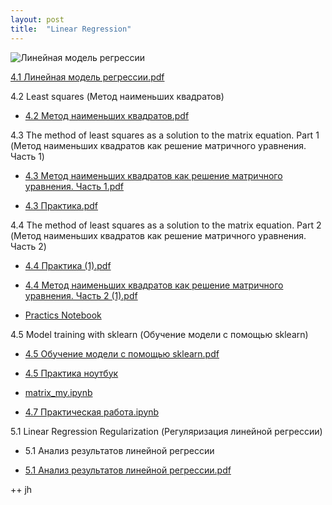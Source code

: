 ```yaml
---
layout: post
title:  "Linear Regression"
---
```

![Линейная модель регрессии](https://github.com/UzunDemir/uzundemir.github.io/assets/94790150/a7046bd1-192b-4bfd-a243-dc3ad718e86c)

[4.1 Линейная модель регрессии.pdf](https://github.com/UzunDemir/uzundemir.github.io/files/11666644/4.1.pdf)

4.2 Least squares (Метод наименьших квадратов)

* [4.2 Метод наименьших квадратов.pdf](https://github.com/UzunDemir/uzundemir.github.io/files/11666739/4.2.pdf)

4.3 The method of least squares as a solution to the matrix equation. Part 1 (Метод наименьших квадратов как решение матричного уравнения. Часть 1)

* [4.3 Метод наименьших квадратов как решение матричного уравнения. Часть 1.pdf](https://github.com/UzunDemir/uzundemir.github.io/files/11666858/4.3.1.pdf)

* [4.3 Практика.pdf](https://github.com/UzunDemir/uzundemir.github.io/files/11666859/4.3.pdf)

4.4 The method of least squares as a solution to the matrix equation. Part 2 (Метод наименьших квадратов как решение матричного уравнения. Часть 2)

* [4.4 Практика (1).pdf](https://github.com/UzunDemir/uzundemir.github.io/files/11787654/4.4.1.pdf)

* [4.4 Метод наименьших квадратов как решение матричного уравнения. Часть 2 (1).pdf](https://github.com/UzunDemir/uzundemir.github.io/files/11787653/4.4.2.1.pdf)

* [Practics Notebook](https://github.com/UzunDemir/uzundemir.github.io/blob/master/other_files/4.%D0%9F%D1%80%D0%B0%D0%BA%D1%82%D0%B8%D0%BA%D0%B0%20%D0%A7%D0%B0%D1%81%D1%82%D1%8C%201-2%20.ipynb) 

4.5 Model training with sklearn (Обучение модели с помощью sklearn)

* [4.5 Обучение модели с помощью sklearn.pdf](https://github.com/UzunDemir/uzundemir.github.io/files/11800300/4.5.sklearn.pdf)

* [4.5 Практика ноутбук](https://github.com/UzunDemir/uzundemir.github.io/blob/master/other_files/4.5%20%D0%9F%D1%80%D0%B0%D0%BA%D1%82%D0%B8%D0%BA%D0%B0.ipynb)

* [matrix_my.ipynb](https://github.com/UzunDemir/uzundemir.github.io/blob/master/other_files/matrix_my.ipynb)

* [4.7 Практическая работа.ipynb](https://github.com/UzunDemir/uzundemir.github.io/blob/master/other_files/4.7%20%D0%9F%D1%80%D0%B0%D0%BA%D1%82%D0%B8%D1%87%D0%B5%D1%81%D0%BA%D0%B0%D1%8F%20%D1%80%D0%B0%D0%B1%D0%BE%D1%82%D0%B0.ipynb)

5.1 Linear Regression Regularization (Регуляризация линейной регрессии)

* 5.1 Анализ результатов линейной регрессии
  
* [5.1 Анализ результатов линейной регрессии.pdf](https://github.com/UzunDemir/uzundemir.github.io/files/11925463/5.1.pdf)

++ jh

